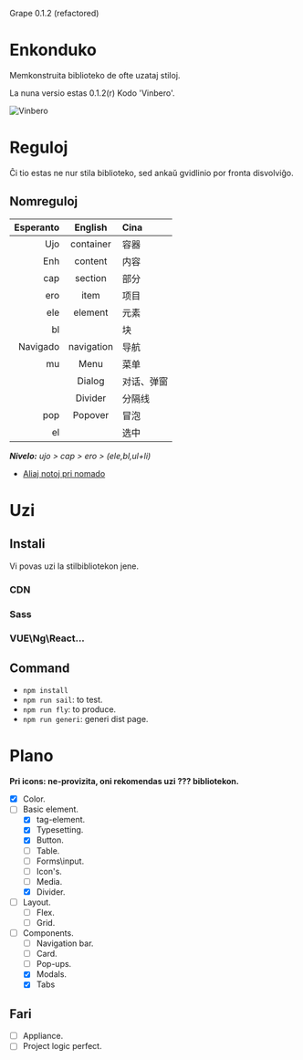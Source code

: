 Grape 0.1.2 (refactored)

# Enkonduko

Memkonstruita biblioteko de ofte uzataj stiloj.

La nuna versio estas 0.1.2(r) Kodo 'Vinbero'.

![Vinbero](res/Grapes.png)

# Reguloj

Ĉi tio estas ne nur stila biblioteko, sed ankaŭ gvidlinio por fronta disvolviĝo.

## Nomreguloj

| Esperanto |  English   | Cina       |
| --------: | :--------: | :--------- |
|       Ujo | container  | 容器       |
|       Enh |  content   | 内容       |
|       cap |  section   | 部分       |
|       ero |    item    | 项目       |
|       ele |  element   | 元素       |
|        bl |            | 块         |
|  Navigado | navigation | 导航       |
|        mu |    Menu    | 菜单       |
|           |   Dialog   | 对话、弹窗 |
|           |  Divider   | 分隔线     |
|       pop |  Popover   | 冒泡       |
|        el |            | 选中       |

_**Nivelo:** ujo > cap > ero > (ele,bl,ul+li)_

- [Aliaj notoj pri nomado](Agordi.md)
<!-- ## Dosierstrukturo -->

# Uzi

## Instali

Vi povas uzi la stilbibliotekon jene.

### CDN

### Sass

### VUE\Ng\React...

## Command

- `npm install`
- `npm run sail`: to test.
- `npm run fly`: to produce.
- `npm run generi`: generi dist page.

# Plano

**Pri icons: ne-provizita, oni rekomendas uzi ??? bibliotekon.**

- [x] Color.
- [ ] Basic element.
  - [x] tag-element.
  - [x] Typesetting.
  - [x] Button.
  - [ ] Table.
  - [ ] Forms\input.
  - [ ] Icon's.
  - [ ] Media.
  - [x] Divider.
- [ ] Layout.
  - [ ] Flex.
  - [ ] Grid.
- [ ] Components.
  - [ ] Navigation bar.
  - [ ] Card.
  - [ ] Pop-ups.
  - [x] Modals.
  - [x] Tabs

## Fari

- [ ] Appliance.
- [ ] Project logic perfect.
